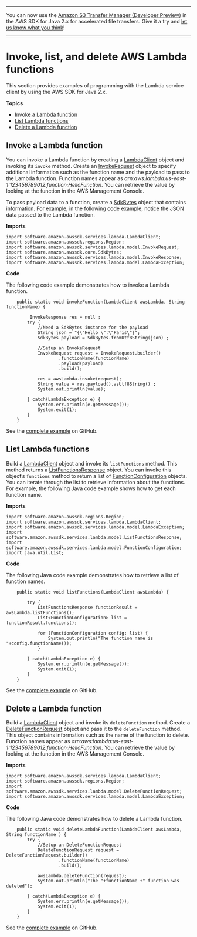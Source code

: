 --------

You can now use the [Amazon S3 Transfer Manager \(Developer Preview\)](https://bit.ly/2WQebiP) in the AWS SDK for Java 2\.x for accelerated file transfers\. Give it a try and [let us know what you think](https://bit.ly/3zT1YYM)\!

--------

# Invoke, list, and delete AWS Lambda functions<a name="examples-lambda"></a>

This section provides examples of programming with the Lambda service client by using the AWS SDK for Java 2\.x\.

**Topics**
+ [Invoke a Lambda function](#invoke-function)
+ [List Lambda functions](#list-function)
+ [Delete a Lambda function](#delete-function)

## Invoke a Lambda function<a name="invoke-function"></a>

You can invoke a Lambda function by creating a [LambdaClient](http://docs.aws.amazon.com/sdk-for-java/latest/reference/software/amazon/awssdk/services/lambda/LambdaClient.html) object and invoking its `invoke` method\. Create an [InvokeRequest](http://docs.aws.amazon.com/sdk-for-java/latest/reference/software/amazon/awssdk/services/lambda/model/InvokeRequest.html) object to specify additional information such as the function name and the payload to pass to the Lambda function\. Function names appear as *arn:aws:lambda:us\-east\-1:123456789012:function:HelloFunction*\. You can retrieve the value by looking at the function in the AWS Management Console\.

To pass payload data to a function, create a [SdkBytes](http://docs.aws.amazon.com/sdk-for-java/latest/reference/software/amazon/awssdk/core/SdkBytes.html) object that contains information\. For example, in the following code example, notice the JSON data passed to the Lambda function\.

 **Imports** 

```
import software.amazon.awssdk.services.lambda.LambdaClient;
import software.amazon.awssdk.regions.Region;
import software.amazon.awssdk.services.lambda.model.InvokeRequest;
import software.amazon.awssdk.core.SdkBytes;
import software.amazon.awssdk.services.lambda.model.InvokeResponse;
import software.amazon.awssdk.services.lambda.model.LambdaException;
```

 **Code** 

The following code example demonstrates how to invoke a Lambda function\.

```
    public static void invokeFunction(LambdaClient awsLambda, String functionName) {

         InvokeResponse res = null ;
        try {
            //Need a SdkBytes instance for the payload
            String json = "{\"Hello \":\"Paris\"}";
            SdkBytes payload = SdkBytes.fromUtf8String(json) ;

            //Setup an InvokeRequest
            InvokeRequest request = InvokeRequest.builder()
                    .functionName(functionName)
                    .payload(payload)
                    .build();

            res = awsLambda.invoke(request);
            String value = res.payload().asUtf8String() ;
            System.out.println(value);

        } catch(LambdaException e) {
            System.err.println(e.getMessage());
            System.exit(1);
        }
    }
```

See the [complete example](https://github.com/awsdocs/aws-doc-sdk-examples/blob/master/javav2/example_code/lambda/src/main/java/com/example/lambda/LambdaInvoke.java) on GitHub\.

## List Lambda functions<a name="list-function"></a>

Build a [LambdaClient](http://docs.aws.amazon.com/sdk-for-java/latest/reference/software/amazon/awssdk/services/lambda/LambdaClient.html) object and invoke its `listFunctions` method\. This method returns a [ListFunctionsResponse](http://docs.aws.amazon.com/sdk-for-java/latest/reference/software/amazon/awssdk/services/lambda/model/ListFunctionsResponse.html) object\. You can invoke this object’s `functions` method to return a list of [FunctionConfiguration](http://docs.aws.amazon.com/sdk-for-java/latest/reference/software/amazon/awssdk/services/lambda/model/FunctionConfiguration.html) objects\. You can iterate through the list to retrieve information about the functions\. For example, the following Java code example shows how to get each function name\.

 **Imports** 

```
import software.amazon.awssdk.regions.Region;
import software.amazon.awssdk.services.lambda.LambdaClient;
import software.amazon.awssdk.services.lambda.model.LambdaException;
import software.amazon.awssdk.services.lambda.model.ListFunctionsResponse;
import software.amazon.awssdk.services.lambda.model.FunctionConfiguration;
import java.util.List;
```

 **Code** 

The following Java code example demonstrates how to retrieve a list of function names\.

```
    public static void listFunctions(LambdaClient awsLambda) {

        try {
            ListFunctionsResponse functionResult = awsLambda.listFunctions();
            List<FunctionConfiguration> list = functionResult.functions();

            for (FunctionConfiguration config: list) {
                System.out.println("The function name is "+config.functionName());
            }

        } catch(LambdaException e) {
            System.err.println(e.getMessage());
            System.exit(1);
        }
    }
```

See the [complete example](https://github.com/awsdocs/aws-doc-sdk-examples/blob/master/javav2/example_code/lambda/src/main/java/com/example/lambda/ListLambdaFunctions.java) on GitHub\.

## Delete a Lambda function<a name="delete-function"></a>

Build a [LambdaClient](http://docs.aws.amazon.com/sdk-for-java/latest/reference/software/amazon/awssdk/services/lambda/LambdaClient.html) object and invoke its `deleteFunction` method\. Create a [DeleteFunctionRequest](http://docs.aws.amazon.com/sdk-for-java/latest/reference/software/amazon/awssdk/services/lambda/model/DeleteFunctionRequest.html) object and pass it to the `deleteFunction` method\. This object contains information such as the name of the function to delete\. Function names appear as *arn:aws:lambda:us\-east\-1:123456789012:function:HelloFunction*\. You can retrieve the value by looking at the function in the AWS Management Console\.

 **Imports** 

```
import software.amazon.awssdk.services.lambda.LambdaClient;
import software.amazon.awssdk.regions.Region;
import software.amazon.awssdk.services.lambda.model.DeleteFunctionRequest;
import software.amazon.awssdk.services.lambda.model.LambdaException;
```

 **Code** 

The following Java code demonstrates how to delete a Lambda function\.

```
    public static void deleteLambdaFunction(LambdaClient awsLambda, String functionName ) {
        try {
            //Setup an DeleteFunctionRequest
            DeleteFunctionRequest request = DeleteFunctionRequest.builder()
                    .functionName(functionName)
                    .build();

            awsLambda.deleteFunction(request);
            System.out.println("The "+functionName +" function was deleted");

        } catch(LambdaException e) {
            System.err.println(e.getMessage());
            System.exit(1);
        }
    }
```

See the [complete example](https://github.com/awsdocs/aws-doc-sdk-examples/blob/master/javav2/example_code/lambda/src/main/java/com/example/lambda/DeleteFunction.java) on GitHub\.